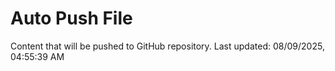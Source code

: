 # Auto Push File

Content that will be pushed to GitHub repository.
Last updated: 08/09/2025, 04:55:39 AM